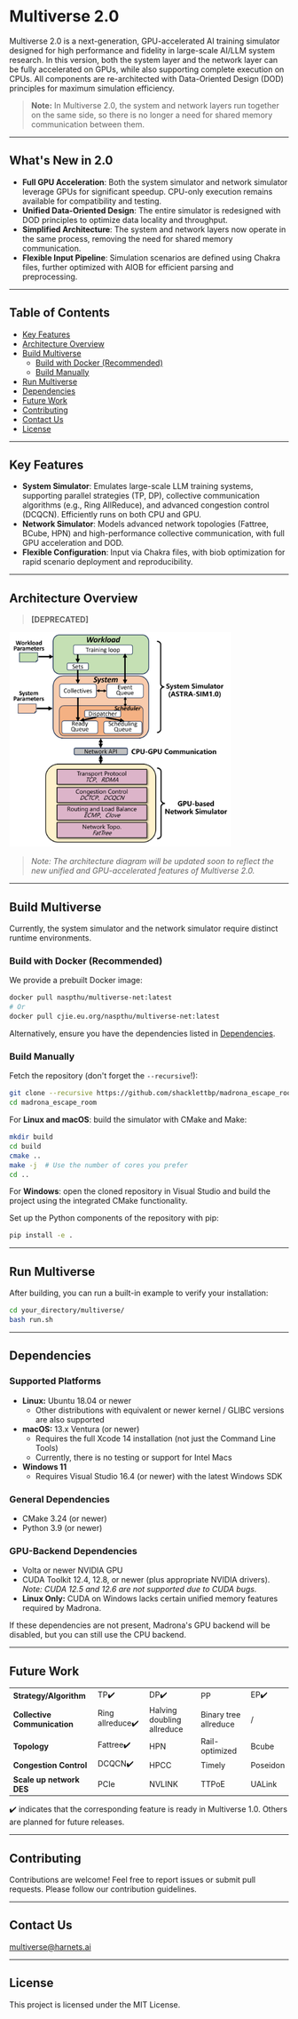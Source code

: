 # Multiverse 2.0

Multiverse 2.0 is a next-generation, GPU-accelerated AI training simulator designed for high performance and fidelity in large-scale AI/LLM system research. In this version, both the system layer and the network layer can be fully accelerated on GPUs, while also supporting complete execution on CPUs. All components are re-architected with Data-Oriented Design (DOD) principles for maximum simulation efficiency.

> **Note:** In Multiverse 2.0, the system and network layers run together on the same side, so there is no longer a need for shared memory communication between them.

---

## What's New in 2.0

- **Full GPU Acceleration**: Both the system simulator and network simulator leverage GPUs for significant speedup. CPU-only execution remains available for compatibility and testing.
- **Unified Data-Oriented Design**: The entire simulator is redesigned with DOD principles to optimize data locality and throughput.
- **Simplified Architecture**: The system and network layers now operate in the same process, removing the need for shared memory communication.
- **Flexible Input Pipeline**: Simulation scenarios are defined using Chakra files, further optimized with AIOB for efficient parsing and preprocessing.

---

## Table of Contents

- [Key Features](#key-features)
- [Architecture Overview](#architecture-overview)
- [Build Multiverse](#build-multiverse)
  - [Build with Docker (Recommended)](#build-with-docker-recommended)
  - [Build Manually](#build-manually)
- [Run Multiverse](#run-multiverse)
- [Dependencies](#dependencies)
- [Future Work](#future-work)
- [Contributing](#contributing)
- [Contact Us](#contact-us)
- [License](#license)

---

## Key Features

- **System Simulator**: Emulates large-scale LLM training systems, supporting parallel strategies (TP, DP), collective communication algorithms (e.g., Ring AllReduce), and advanced congestion control (DCQCN). Efficiently runs on both CPU and GPU.
- **Network Simulator**: Models advanced network topologies (Fattree, BCube, HPN) and high-performance collective communication, with full GPU acceleration and DOD.
- **Flexible Configuration**: Input via Chakra files, with biob optimization for rapid scenario deployment and reproducibility.

---

## Architecture Overview

> **[DEPRECATED]**

<img src="https://github.com/harnets/multiverse/raw/main/docs/figs/multiverse1_arch.png" alt="Architecture" width="400"/>

> *Note: The architecture diagram will be updated soon to reflect the new unified and GPU-accelerated features of Multiverse 2.0.*

---

## Build Multiverse

Currently, the system simulator and the network simulator require distinct runtime environments.

### Build with Docker (Recommended)

We provide a prebuilt Docker image:

```bash
docker pull naspthu/multiverse-net:latest
# Or
docker pull cjie.eu.org/naspthu/multiverse-net:latest
```

Alternatively, ensure you have the dependencies listed in [Dependencies](#dependencies).

### Build Manually

Fetch the repository (don't forget the `--recursive`!):

```bash
git clone --recursive https://github.com/shacklettbp/madrona_escape_room.git
cd madrona_escape_room
```

For **Linux and macOS**: build the simulator with CMake and Make:

```bash
mkdir build
cd build
cmake ..
make -j  # Use the number of cores you prefer
cd ..
```

For **Windows**: open the cloned repository in Visual Studio and build the project using the integrated CMake functionality.

Set up the Python components of the repository with pip:

```bash
pip install -e .
```

---

## Run Multiverse

After building, you can run a built-in example to verify your installation:

```bash
cd your_directory/multiverse/
bash run.sh
```

---

## Dependencies

### Supported Platforms

- **Linux:** Ubuntu 18.04 or newer  
  - Other distributions with equivalent or newer kernel / GLIBC versions are also supported
- **macOS:** 13.x Ventura (or newer)  
  - Requires the full Xcode 14 installation (not just the Command Line Tools)  
  - Currently, there is no testing or support for Intel Macs
- **Windows 11**  
  - Requires Visual Studio 16.4 (or newer) with the latest Windows SDK

### General Dependencies

- CMake 3.24 (or newer)
- Python 3.9 (or newer)

### GPU-Backend Dependencies

- Volta or newer NVIDIA GPU
- CUDA Toolkit 12.4, 12.8, or newer (plus appropriate NVIDIA drivers).  
  *Note: CUDA 12.5 and 12.6 are not supported due to CUDA bugs.*
- **Linux Only:** CUDA on Windows lacks certain unified memory features required by Madrona.

If these dependencies are not present, Madrona's GPU backend will be disabled, but you can still use the CPU backend.

---

## Future Work

|                              |                 |                            |                       |          |
| ---------------------------- | --------------- | -------------------------- | --------------------- | -------- |
| **Strategy/Algorithm**       | TP✔️             | DP✔️                        | PP                    | EP✔️      |
| **Collective Communication** | Ring allreduce✔️ | Halving doubling allreduce | Binary tree allreduce | /        |
| **Topology**                 | Fattree✔️        | HPN                        | Rail-optimized        | Bcube    |
| **Congestion Control**       | DCQCN✔️          | HPCC                       | Timely                | Poseidon |
| **Scale up network DES**     | PCIe            | NVLINK                     | TTPoE                 | UALink   |

✔️ indicates that the corresponding feature is ready in Multiverse 1.0. Others are planned for future releases.

---

## Contributing

Contributions are welcome! Feel free to report issues or submit pull requests. Please follow our contribution guidelines.

---

## Contact Us

[multiverse@harnets.ai](mailto:multiverse@harnets.ai)

---

## License

This project is licensed under the MIT License.
